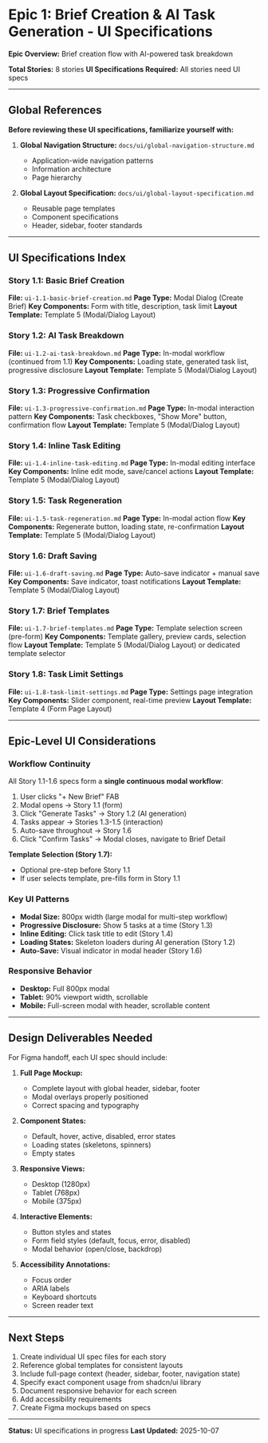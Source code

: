 # Epic 1: Brief Creation & AI Task Generation - UI Specifications

**Epic Overview:** Brief creation flow with AI-powered task breakdown

**Total Stories:** 8 stories
**UI Specifications Required:** All stories need UI specs

---

## Global References

**Before reviewing these UI specifications, familiarize yourself with:**

1. **Global Navigation Structure:** `docs/ui/global-navigation-structure.md`
   - Application-wide navigation patterns
   - Information architecture
   - Page hierarchy

2. **Global Layout Specification:** `docs/ui/global-layout-specification.md`
   - Reusable page templates
   - Component specifications
   - Header, sidebar, footer standards

---

## UI Specifications Index

### Story 1.1: Basic Brief Creation
**File:** `ui-1.1-basic-brief-creation.md`
**Page Type:** Modal Dialog (Create Brief)
**Key Components:** Form with title, description, task limit
**Layout Template:** Template 5 (Modal/Dialog Layout)

### Story 1.2: AI Task Breakdown
**File:** `ui-1.2-ai-task-breakdown.md`
**Page Type:** In-modal workflow (continued from 1.1)
**Key Components:** Loading state, generated task list, progressive disclosure
**Layout Template:** Template 5 (Modal/Dialog Layout)

### Story 1.3: Progressive Confirmation
**File:** `ui-1.3-progressive-confirmation.md`
**Page Type:** In-modal interaction pattern
**Key Components:** Task checkboxes, "Show More" button, confirmation flow
**Layout Template:** Template 5 (Modal/Dialog Layout)

### Story 1.4: Inline Task Editing
**File:** `ui-1.4-inline-task-editing.md`
**Page Type:** In-modal editing interface
**Key Components:** Inline edit mode, save/cancel actions
**Layout Template:** Template 5 (Modal/Dialog Layout)

### Story 1.5: Task Regeneration
**File:** `ui-1.5-task-regeneration.md`
**Page Type:** In-modal action flow
**Key Components:** Regenerate button, loading state, re-confirmation
**Layout Template:** Template 5 (Modal/Dialog Layout)

### Story 1.6: Draft Saving
**File:** `ui-1.6-draft-saving.md`
**Page Type:** Auto-save indicator + manual save
**Key Components:** Save indicator, toast notifications
**Layout Template:** Template 5 (Modal/Dialog Layout)

### Story 1.7: Brief Templates
**File:** `ui-1.7-brief-templates.md`
**Page Type:** Template selection screen (pre-form)
**Key Components:** Template gallery, preview cards, selection flow
**Layout Template:** Template 5 (Modal/Dialog Layout) or dedicated template selector

### Story 1.8: Task Limit Settings
**File:** `ui-1.8-task-limit-settings.md`
**Page Type:** Settings page integration
**Key Components:** Slider component, real-time preview
**Layout Template:** Template 4 (Form Page Layout)

---

## Epic-Level UI Considerations

### Workflow Continuity
All Story 1.1-1.6 specs form a **single continuous modal workflow**:
1. User clicks "+ New Brief" FAB
2. Modal opens → Story 1.1 (form)
3. Click "Generate Tasks" → Story 1.2 (AI generation)
4. Tasks appear → Stories 1.3-1.5 (interaction)
5. Auto-save throughout → Story 1.6
6. Click "Confirm Tasks" → Modal closes, navigate to Brief Detail

**Template Selection (Story 1.7):**
- Optional pre-step before Story 1.1
- If user selects template, pre-fills form in Story 1.1

### Key UI Patterns
- **Modal Size:** 800px width (large modal for multi-step workflow)
- **Progressive Disclosure:** Show 5 tasks at a time (Story 1.3)
- **Inline Editing:** Click task title to edit (Story 1.4)
- **Loading States:** Skeleton loaders during AI generation (Story 1.2)
- **Auto-Save:** Visual indicator in modal header (Story 1.6)

### Responsive Behavior
- **Desktop:** Full 800px modal
- **Tablet:** 90% viewport width, scrollable
- **Mobile:** Full-screen modal with header, scrollable content

---

## Design Deliverables Needed

For Figma handoff, each UI spec should include:

1. **Full Page Mockup:**
   - Complete layout with global header, sidebar, footer
   - Modal overlays properly positioned
   - Correct spacing and typography

2. **Component States:**
   - Default, hover, active, disabled, error states
   - Loading states (skeletons, spinners)
   - Empty states

3. **Responsive Views:**
   - Desktop (1280px)
   - Tablet (768px)
   - Mobile (375px)

4. **Interactive Elements:**
   - Button styles and states
   - Form field styles (default, focus, error, disabled)
   - Modal behavior (open/close, backdrop)

5. **Accessibility Annotations:**
   - Focus order
   - ARIA labels
   - Keyboard shortcuts
   - Screen reader text

---

## Next Steps

1. Create individual UI spec files for each story
2. Reference global templates for consistent layouts
3. Include full-page context (header, sidebar, footer, navigation state)
4. Specify exact component usage from shadcn/ui library
5. Document responsive behavior for each screen
6. Add accessibility requirements
7. Create Figma mockups based on specs

---

**Status:** UI specifications in progress
**Last Updated:** 2025-10-07
